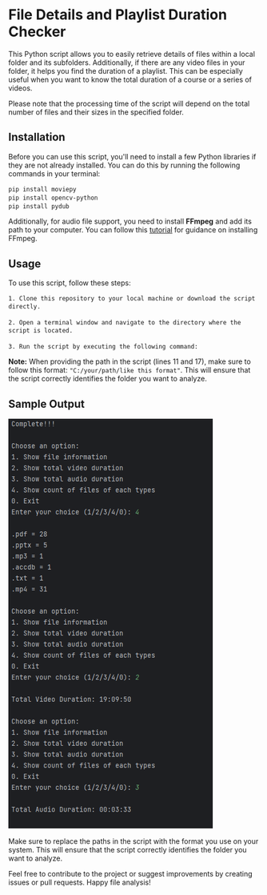 # File Details and Playlist Duration Checker

This Python script allows you to easily retrieve details of files within a local folder and its subfolders. Additionally, if there are any video files in your folder, it helps you find the duration of a playlist. This can be especially useful when you want to know the total duration of a course or a series of videos.

Please note that the processing time of the script will depend on the total number of files and their sizes in the specified folder.

## Installation

Before you can use this script, you'll need to install a few Python libraries if they are not already installed. You can do this by running the following commands in your terminal:

```bash
pip install moviepy
pip install opencv-python
pip install pydub
```
Additionally, for audio file support, you need to install **FFmpeg** and add its path to your computer. You can follow this [tutorial](https://www.youtube.com/watch?v=IECI72XEox0&ab_channel=TroubleChute) for guidance on installing FFmpeg.

## Usage

To use this script, follow these steps:

    1. Clone this repository to your local machine or download the script directly.

    2. Open a terminal window and navigate to the directory where the script is located.

    3. Run the script by executing the following command:

**Note:** When providing the path in the script (lines 11 and 17), make sure to follow this format: `"C:/your/path/like this format"`. This will ensure that the script correctly identifies the folder you want to analyze.

## Sample Output

![Sample Output](sample_output.PNG)

Make sure to replace the paths in the script with the format you use on your system. This will ensure that the script correctly identifies the folder you want to analyze.

Feel free to contribute to the project or suggest improvements by creating issues or pull requests. Happy file analysis!
